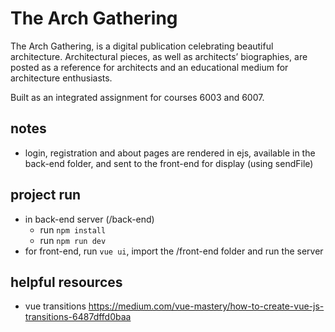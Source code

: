 # The Arch Gathering

The Arch Gathering, is a digital publication celebrating beautiful architecture. Architectural pieces, as well as architects’ biographies, are posted as a reference for architects and an educational medium for architecture enthusiasts. 

Built as an integrated assignment for courses 6003 and 6007.

## notes
* login, registration and about pages are rendered in ejs, available in the back-end folder, and sent to the front-end for display (using sendFile)

## project run
* in back-end server (/back-end)
    * run ```npm install``` 
    * run ```npm run dev```
* for front-end, run ```vue ui```, import the /front-end folder and run the server

## helpful resources
* vue transitions https://medium.com/vue-mastery/how-to-create-vue-js-transitions-6487dffd0baa